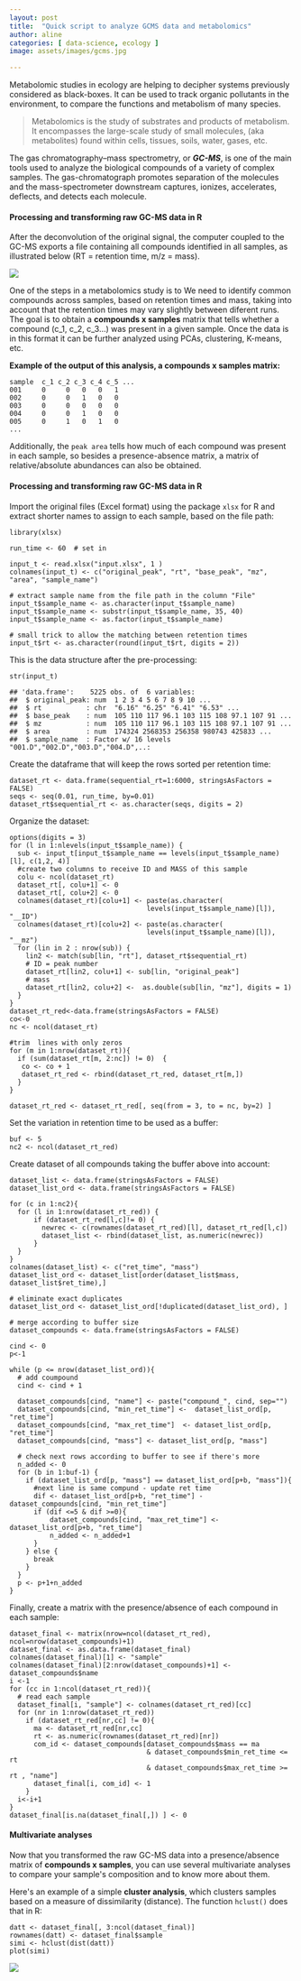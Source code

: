```yaml
---
layout: post
title:  "Quick script to analyze GCMS data and metabolomics"
author: aline
categories: [ data-science, ecology ]
image: assets/images/gcms.jpg

---
```


Metabolomic studies in ecology are helping to decipher systems previously considered as black-boxes. It can be used to track organic pollutants in the environment, to compare the functions and metabolism of many species.

> Metabolomics is the study of substrates and products of metabolism. It encompasses the large-scale study of small molecules, (aka metabolites) found within cells, tissues, soils, water, gases, etc.


The gas chromatography–mass spectrometry, or ___GC-MS___, is one of the main tools used to analyze the biological compounds of a variety of complex samples. The gas-chromatograph promotes separation of the molecules and the mass-spectrometer downstream captures, ionizes, accelerates, deflects, and detects each molecule.

#### Processing and transforming raw GC-MS data in R

After the deconvolution of the original signal, the computer coupled to the GC-MS exports a file containing all compounds identified in all samples, as illustrated below (RT = retention time, m/z = mass).

<img src="/blog/assets/images/file_header.png">

One of the steps in a metabolomics study is to
We need to identify common compounds across samples, based on retention times and mass, taking into account that the retention times may vary slightly between diferent runs. The goal is to obtain a **compounds x samples** matrix that tells whether a compound (c_1, c_2, c_3...) was present in a given sample. Once the data is in this format it can be further analyzed using PCAs, clustering, K-means, etc.

**Example of the output of this analysis, a compounds x samples matrix:**

```
sample	c_1	c_2	c_3	c_4	c_5 ...
001     0	  0	  0	  0	  1
002	    0	  0	  1	  0	  0
003	    0	  0	  0	  0	  0
004	    0	  0	  1	  0	  0
005	    0	  1	  0	  1	  0
...

```
Additionally, the `peak area` tells how much of each compound was present in each sample, so besides a presence-absence matrix, a matrix of relative/absolute abundances can also be obtained.

#### Processing and transforming raw GC-MS data in R

Import the original files (Excel format) using the package `xlsx` for R and extract shorter names to assign to each sample, based on the file path:

```
library(xlsx)

run_time <- 60  # set in

input_t <- read.xlsx("input.xlsx", 1 )
colnames(input_t) <- c("original_peak", "rt", "base_peak", "mz", "area", "sample_name")

# extract sample name from the file path in the column "File"
input_t$sample_name <- as.character(input_t$sample_name)
input_t$sample_name <- substr(input_t$sample_name, 35, 40)
input_t$sample_name <- as.factor(input_t$sample_name)

# small trick to allow the matching between retention times
input_t$rt <- as.character(round(input_t$rt, digits = 2))
```

This is the data structure after the pre-processing:
```
str(input_t)

## 'data.frame':    5225 obs. of  6 variables:
##  $ original_peak: num  1 2 3 4 5 6 7 8 9 10 ...
##  $ rt           : chr  "6.16" "6.25" "6.41" "6.53" ...
##  $ base_peak    : num  105 110 117 96.1 103 115 108 97.1 107 91 ...
##  $ mz           : num  105 110 117 96.1 103 115 108 97.1 107 91 ...
##  $ area         : num  174324 2568353 256358 980743 425833 ...
##  $ sample_name  : Factor w/ 16 levels "001.D","002.D","003.D","004.D",..:
```
Create the dataframe that will keep the rows sorted per retention time:

```
dataset_rt <- data.frame(sequential_rt=1:6000, stringsAsFactors = FALSE)
seqs <- seq(0.01, run_time, by=0.01)
dataset_rt$sequential_rt <- as.character(seqs, digits = 2)
```
Organize the dataset:

```
options(digits = 3)
for (l in 1:nlevels(input_t$sample_name)) {
  sub <- input_t[input_t$sample_name == levels(input_t$sample_name)[l], c(1,2, 4)]
  #create two columns to receive ID and MASS of this sample
  colu <- ncol(dataset_rt)
  dataset_rt[, colu+1] <- 0
  dataset_rt[, colu+2] <- 0
  colnames(dataset_rt)[colu+1] <- paste(as.character(
                                  levels(input_t$sample_name)[l]), "__ID")
  colnames(dataset_rt)[colu+2] <- paste(as.character(
                                  levels(input_t$sample_name)[l]), "__mz")
  for (lin in 2 : nrow(sub)) {  
    lin2 <- match(sub[lin, "rt"], dataset_rt$sequential_rt)
    # ID = peak number
    dataset_rt[lin2, colu+1] <- sub[lin, "original_peak"]  
    # mass           
    dataset_rt[lin2, colu+2] <-  as.double(sub[lin, "mz"], digits = 1)
  }
}
dataset_rt_red<-data.frame(stringsAsFactors = FALSE)
co<-0
nc <- ncol(dataset_rt)

#trim  lines with only zeros
for (m in 1:nrow(dataset_rt)){
  if (sum(dataset_rt[m, 2:nc]) != 0)  {
   co <- co + 1
   dataset_rt_red <- rbind(dataset_rt_red, dataset_rt[m,])
  }
}

dataset_rt_red <- dataset_rt_red[, seq(from = 3, to = nc, by=2) ]
```
Set the variation in retention time to be used as a buffer:

```
buf <- 5
nc2 <- ncol(dataset_rt_red)
```

Create dataset of all compounds taking the buffer above into account:

```
dataset_list <- data.frame(stringsAsFactors = FALSE)
dataset_list_ord <- data.frame(stringsAsFactors = FALSE)

for (c in 1:nc2){
  for (l in 1:nrow(dataset_rt_red)) {
      if (dataset_rt_red[l,c]!= 0) {
        newrec <- c(rownames(dataset_rt_red)[l], dataset_rt_red[l,c])
        dataset_list <- rbind(dataset_list, as.numeric(newrec))
      }
  }
}
colnames(dataset_list) <- c("ret_time", "mass")
dataset_list_ord <- dataset_list[order(dataset_list$mass, dataset_list$ret_time),]

# eliminate exact duplicates
dataset_list_ord <- dataset_list_ord[!duplicated(dataset_list_ord), ]

# merge according to buffer size
dataset_compounds <- data.frame(stringsAsFactors = FALSE)

cind <- 0
p<-1

while (p <= nrow(dataset_list_ord)){
  # add coumpound
  cind <- cind + 1

  dataset_compounds[cind, "name"] <- paste("compound_", cind, sep="")
  dataset_compounds[cind, "min_ret_time"] <-  dataset_list_ord[p, "ret_time"]
  dataset_compounds[cind, "max_ret_time"]  <- dataset_list_ord[p, "ret_time"]
  dataset_compounds[cind, "mass"] <- dataset_list_ord[p, "mass"]

  # check next rows according to buffer to see if there's more
  n_added <- 0
  for (b in 1:buf-1) {
    if (dataset_list_ord[p, "mass"] == dataset_list_ord[p+b, "mass"]){
      #next line is same compund - update ret time
      dif <- dataset_list_ord[p+b, "ret_time"] - dataset_compounds[cind, "min_ret_time"]
      if (dif <=5 & dif >=0){
          dataset_compounds[cind, "max_ret_time"] <- dataset_list_ord[p+b, "ret_time"]
          n_added <- n_added+1   
      }
    } else {
      break
    }
  }
  p <- p+1+n_added
}
```

Finally, create a matrix with the presence/absence of each compound in each sample:

```
dataset_final <- matrix(nrow=ncol(dataset_rt_red), ncol=nrow(dataset_compounds)+1)
dataset_final <- as.data.frame(dataset_final)
colnames(dataset_final)[1] <- "sample"
colnames(dataset_final)[2:nrow(dataset_compounds)+1] <- dataset_compounds$name
i <-1
for (cc in 1:ncol(dataset_rt_red)){
  # read each sample
  dataset_final[i, "sample"] <- colnames(dataset_rt_red)[cc]
  for (nr in 1:nrow(dataset_rt_red))
    if (dataset_rt_red[nr,cc] != 0){
      ma <- dataset_rt_red[nr,cc]
      rt <- as.numeric(rownames(dataset_rt_red)[nr])
      com_id <- dataset_compounds[dataset_compounds$mass == ma
                                  & dataset_compounds$min_ret_time <= rt
                                  & dataset_compounds$max_ret_time >= rt , "name"]
      dataset_final[i, com_id] <- 1
    }
  i<-i+1
}
dataset_final[is.na(dataset_final[,]) ] <- 0
```

#### Multivariate analyses

Now that you transformed the raw GC-MS data into a presence/absence matrix of **compounds x samples**,
you can use several multivariate analyses to compare your sample's composition and to know more about them.


Here's an example of a simple **cluster analysis**, which clusters samples based on a measure of dissimilarity (distance). The function `hclust()` does that in R:

```
datt <- dataset_final[, 3:ncol(dataset_final)]
rownames(datt) <- dataset_final$sample
simi <- hclust(dist(datt))
plot(simi)
```
<img src="/blog/assets/images/cluster.png">
